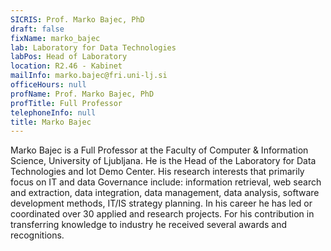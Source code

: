 ```yaml
---
SICRIS: Prof. Marko Bajec, PhD
draft: false
fixName: marko_bajec
lab: Laboratory for Data Technologies
labPos: Head of Laboratory
location: R2.46 - Kabinet
mailInfo: marko.bajec@fri.uni-lj.si
officeHours: null
profName: Prof. Marko Bajec, PhD
profTitle: Full Professor
telephoneInfo: null
title: Marko Bajec
---
```



Marko Bajec is a Full Professor at the Faculty of Computer & Information Science, University of Ljubljana. He is the Head of the Laboratory for Data Technologies and Iot Demo Center. His research interests that primarily focus on IT and data Governance include: information retrieval, web search and extraction, data integration, data management, data analysis, software development methods, IT/IS strategy planning. In his career he has led or coordinated over 30 applied and research projects. For his contribution in transferring knowledge to industry he received several awards and recognitions.